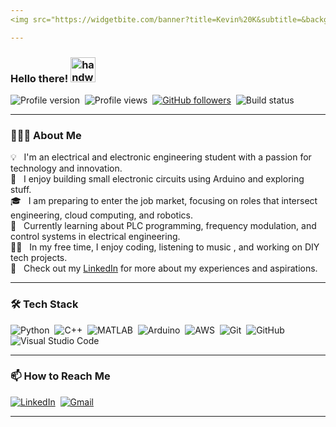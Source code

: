 ```yaml
---
<img src="https://widgetbite.com/banner?title=Kevin%20K&subtitle=&backgroundpalette=twilight&fontpalette=none&titletransform=none&subtitletransform=none" width=25% height=50%/>

---
```

### Hello there! <img alt="handwave" src="https://user-images.githubusercontent.com/39513876/112366216-8cfe7400-8cfe-11eb-8116-7d3dbae20e97.gif" width='40' />   

![Profile version](https://img.shields.io/badge/version-11.28.2024-informational)&nbsp;
![Profile views](https://komarev.com/ghpvc/?username=kevzkip&color=blue)&nbsp; 
[![GitHub followers](https://img.shields.io/github/followers/kevzkip?label=Follow&style=social)](https://github.com/kevzkip)&nbsp;
![Build status](https://img.shields.io/badge/build-passing-success)  

---

### 👨🏾‍💻 About Me  

💡 &nbsp; I'm an electrical and electronic engineering student with a passion for technology and innovation.  
🔌 &nbsp; I enjoy building small electronic circuits using Arduino and exploring stuff.  
🎓 &nbsp; I am preparing to enter the job market, focusing on roles that intersect engineering, cloud computing, and robotics.  
🌱 &nbsp; Currently learning about PLC programming, frequency modulation, and control systems in electrical engineering.  
✍🏾 &nbsp; In my free time, I enjoy coding, listening to music , and working on DIY tech projects.  
📄 &nbsp; Check out my [LinkedIn](https://www.linkedin.com/in/kevinkip) for more about my experiences and aspirations.  

---

### 🛠 Tech Stack  

![Python](https://img.shields.io/badge/-Python-05122A?style=flat&logo=python)&nbsp;
![C++](https://img.shields.io/badge/-C++-05122A?style=flat&logo=C%2B%2B&logoColor=00599C)&nbsp;
![MATLAB](https://img.shields.io/badge/-MATLAB-05122A?style=flat&logo=mathworks)&nbsp;
![Arduino](https://img.shields.io/badge/-Arduino-05122A?style=flat&logo=arduino&logoColor=white)&nbsp;
![AWS](https://img.shields.io/badge/-AWS-05122A?style=flat&logo=amazon-aws)&nbsp;
![Git](https://img.shields.io/badge/-Git-05122A?style=flat&logo=git)&nbsp;
![GitHub](https://img.shields.io/badge/-GitHub-05122A?style=flat&logo=github)&nbsp;
![Visual Studio Code](https://img.shields.io/badge/-VS%20Code-05122A?style=flat&logo=visual-studio-code&logoColor=007ACC)&nbsp;

---

### 📫 How to Reach Me  

<a href="https://www.linkedin.com/in/kevinkip"><img alt="LinkedIn" src="https://img.shields.io/badge/LinkedIn-%230077B5.svg?&style=flat&logo=linkedin&logoColor=white"/></a>&nbsp;
<a href="mailto:kevinkip@example.com"><img alt="Gmail" src="https://img.shields.io/badge/Gmail-D14836?style=flat&logo=gmail&logoColor=white" /></a>  

---
